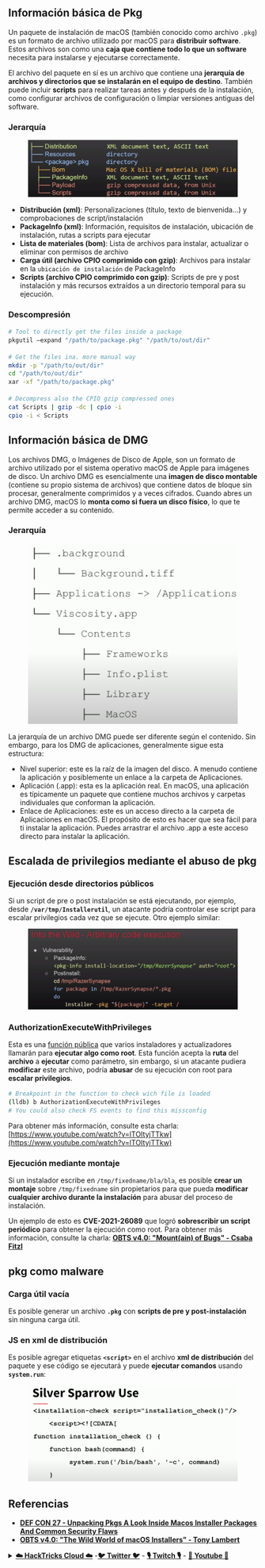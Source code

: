 ## Información básica de Pkg

Un paquete de instalación de macOS (también conocido como archivo `.pkg`) es un formato de archivo utilizado por macOS para **distribuir software**. Estos archivos son como una **caja que contiene todo lo que un software** necesita para instalarse y ejecutarse correctamente.

El archivo del paquete en sí es un archivo que contiene una **jerarquía de archivos y directorios que se instalarán en el equipo de destino**. También puede incluir **scripts** para realizar tareas antes y después de la instalación, como configurar archivos de configuración o limpiar versiones antiguas del software.

### Jerarquía

<figure><img src="../../../.gitbook/assets/Pasted Graphic.png" alt=""><figcaption></figcaption></figure>

* **Distribución (xml)**: Personalizaciones (título, texto de bienvenida...) y comprobaciones de script/instalación
* **PackageInfo (xml)**: Información, requisitos de instalación, ubicación de instalación, rutas a scripts para ejecutar
* **Lista de materiales (bom)**: Lista de archivos para instalar, actualizar o eliminar con permisos de archivo
* **Carga útil (archivo CPIO comprimido con gzip)**: Archivos para instalar en la `ubicación de instalación` de PackageInfo
* **Scripts (archivo CPIO comprimido con gzip)**: Scripts de pre y post instalación y más recursos extraídos a un directorio temporal para su ejecución.

### Descompresión
```bash
# Tool to directly get the files inside a package
pkgutil —expand "/path/to/package.pkg" "/path/to/out/dir"

# Get the files ina. more manual way
mkdir -p "/path/to/out/dir"
cd "/path/to/out/dir"
xar -xf "/path/to/package.pkg"

# Decompress also the CPIO gzip compressed ones
cat Scripts | gzip -dc | cpio -i
cpio -i < Scripts
```
## Información básica de DMG

Los archivos DMG, o Imágenes de Disco de Apple, son un formato de archivo utilizado por el sistema operativo macOS de Apple para imágenes de disco. Un archivo DMG es esencialmente una **imagen de disco montable** (contiene su propio sistema de archivos) que contiene datos de bloque sin procesar, generalmente comprimidos y a veces cifrados. Cuando abres un archivo DMG, macOS lo **monta como si fuera un disco físico**, lo que te permite acceder a su contenido.

### Jerarquía

<figure><img src="../../../.gitbook/assets/image (12) (2).png" alt=""><figcaption></figcaption></figure>

La jerarquía de un archivo DMG puede ser diferente según el contenido. Sin embargo, para los DMG de aplicaciones, generalmente sigue esta estructura:

* Nivel superior: este es la raíz de la imagen del disco. A menudo contiene la aplicación y posiblemente un enlace a la carpeta de Aplicaciones.
* Aplicación (.app): esta es la aplicación real. En macOS, una aplicación es típicamente un paquete que contiene muchos archivos y carpetas individuales que conforman la aplicación.
* Enlace de Aplicaciones: este es un acceso directo a la carpeta de Aplicaciones en macOS. El propósito de esto es hacer que sea fácil para ti instalar la aplicación. Puedes arrastrar el archivo .app a este acceso directo para instalar la aplicación.

## Escalada de privilegios mediante el abuso de pkg

### Ejecución desde directorios públicos

Si un script de pre o post instalación se está ejecutando, por ejemplo, desde **`/var/tmp/Installerutil`**, un atacante podría controlar ese script para escalar privilegios cada vez que se ejecute. Otro ejemplo similar:

<figure><img src="../../../.gitbook/assets/Pasted Graphic 5.png" alt=""><figcaption></figcaption></figure>

### AuthorizationExecuteWithPrivileges

Esta es una [función pública](https://developer.apple.com/documentation/security/1540038-authorizationexecutewithprivileg) que varios instaladores y actualizadores llamarán para **ejecutar algo como root**. Esta función acepta la **ruta** del **archivo** a **ejecutar** como parámetro, sin embargo, si un atacante pudiera **modificar** este archivo, podría **abusar** de su ejecución con root para **escalar privilegios**.
```bash
# Breakpoint in the function to check wich file is loaded
(lldb) b AuthorizationExecuteWithPrivileges
# You could also check FS events to find this missconfig
```
Para obtener más información, consulte esta charla: [https://www.youtube.com/watch?v=lTOItyjTTkw](https://www.youtube.com/watch?v=lTOItyjTTkw)

### Ejecución mediante montaje

Si un instalador escribe en `/tmp/fixedname/bla/bla`, es posible **crear un montaje** sobre `/tmp/fixedname` sin propietarios para que pueda **modificar cualquier archivo durante la instalación** para abusar del proceso de instalación.

Un ejemplo de esto es **CVE-2021-26089** que logró **sobrescribir un script periódico** para obtener la ejecución como root. Para obtener más información, consulte la charla: [**OBTS v4.0: "Mount(ain) of Bugs" - Csaba Fitzl**](https://www.youtube.com/watch?v=jSYPazD4VcE)

## pkg como malware

### Carga útil vacía

Es posible generar un archivo **`.pkg`** con **scripts de pre y post-instalación** sin ninguna carga útil.

### JS en xml de distribución

Es posible agregar etiquetas **`<script>`** en el archivo **xml de distribución** del paquete y ese código se ejecutará y puede **ejecutar comandos** usando **`system.run`**:

<figure><img src="../../../.gitbook/assets/image (14).png" alt=""><figcaption></figcaption></figure>

## Referencias

* [**DEF CON 27 - Unpacking Pkgs A Look Inside Macos Installer Packages And Common Security Flaws**](https://www.youtube.com/watch?v=iASSG0\_zobQ)
* [**OBTS v4.0: "The Wild World of macOS Installers" - Tony Lambert**](https://www.youtube.com/watch?v=Eow5uNHtmIg)

<details>

<summary><a href="https://cloud.hacktricks.xyz/pentesting-cloud/pentesting-cloud-methodology"><strong>☁️ HackTricks Cloud ☁️</strong></a> -<a href="https://twitter.com/hacktricks_live"><strong>🐦 Twitter 🐦</strong></a> - <a href="https://www.twitch.tv/hacktricks_live/schedule"><strong>🎙️ Twitch 🎙️</strong></a> - <a href="https://www.youtube.com/@hacktricks_LIVE"><strong>🎥 Youtube 🎥</strong></a></summary>

* ¿Trabaja en una **empresa de ciberseguridad**? ¿Quiere ver su **empresa anunciada en HackTricks**? ¿O quiere tener acceso a la **última versión de PEASS o descargar HackTricks en PDF**? ¡Consulte los [**PLANES DE SUSCRIPCIÓN**](https://github.com/sponsors/carlospolop)!
* Descubra [**The PEASS Family**](https://opensea.io/collection/the-peass-family), nuestra colección de [**NFT exclusivos**](https://opensea.io/collection/the-peass-family)
* Obtenga el [**swag oficial de PEASS y HackTricks**](https://peass.creator-spring.com)
* **Únase al** [**💬**](https://emojipedia.org/speech-balloon/) [**grupo de Discord**](https://discord.gg/hRep4RUj7f) o al [**grupo de telegramas**](https://t.me/peass) o **sígame** en **Twitter** [**🐦**](https://github.com/carlospolop/hacktricks/tree/7af18b62b3bdc423e11444677a6a73d4043511e9/\[https:/emojipedia.org/bird/README.md)[**@carlospolopm**](https://twitter.com/hacktricks\_live)**.**
* **Comparta sus trucos de hacking enviando PR al** [**repositorio de hacktricks**](https://github.com/carlospolop/hacktricks) **y al** [**repositorio de hacktricks-cloud**](https://github.com/carlospolop/hacktricks-cloud).

</details>
